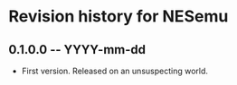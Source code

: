 # Revision history for NESemu

## 0.1.0.0 -- YYYY-mm-dd

* First version. Released on an unsuspecting world.
